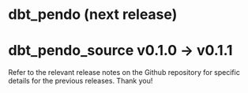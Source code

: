 # dbt_pendo (next release)

# dbt_pendo_source v0.1.0 -> v0.1.1
Refer to the relevant release notes on the Github repository for specific details for the previous releases. Thank you!